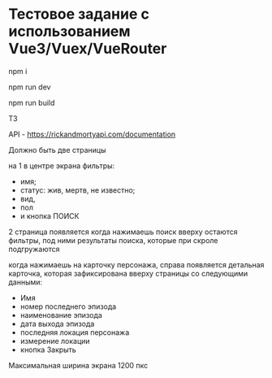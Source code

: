 # Тестовое задание с использованием Vue3/Vuex/VueRouter
npm i

npm run dev

npm run build

ТЗ

API - https://rickandmortyapi.com/documentation

Должно быть две страницы

на 1 в центре экрана фильтры:
- имя; 
- статус: жив, мертв, не известно; 
- вид, 
- пол
- и кнопка ПОИСК

2 страница появляется когда нажимаешь поиск
вверху остаются фильтры, под ними результаты поиска, которые при скроле подгружаются

когда нажимаешь на карточку персонажа, справа появляется детальная карточка, которая зафиксирована вверху страницы со следующими данными:
- Имя
- номер последнего эпизода
- наименование эпизода
- дата выхода эпизода
- последняя локация персонажа
- измерение локации
- кнопка  Закрыть 

Максимальная ширина экрана 1200 пкс
